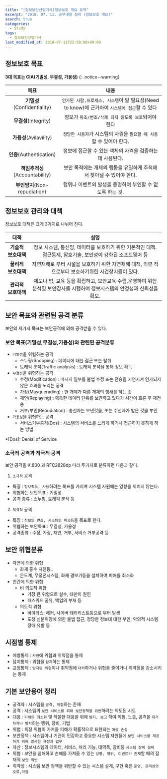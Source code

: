 ```yaml
---
title: "[정보보안산업기사]정보보호 개요 요약"
excerpt: "2018. 07. 11. 공부내용 정리 (정보보호 개요)"
search: true
categories: 
  - Study
tags: 
  - 정보보안산업기사
last_modified_at: 2018-07-11T22:58:00+09:00
---
```



## 정보보호 목표

**3대 목표는 CIA(기밀성, 무결성, 가용성)**
{: .notice--warning}

| **목표** | **내용** |
|:-------:|:-------:|
|**기밀성**(Confidentiality)|`인가된 사람,프로세스, 시스템`이 알 필요성(Need to know)에 근거하여 `시스템에 접근`할 수 있다|
|**무결성**(Integrity)|정보가 `위조/변조/삭제 되지 않도록 보호`되어야 한다|
|**가용성**(Avilavility)|`정당한 사용자`가 시스템의 자원을 `필요할 때 사용`할 수 있어야 한다.|
|**인증**(Authentication)|정보에 접근할 수 있는 객체의 자격을 검증하는데 사용된다.|
|**책임추적성**(Accountability)|보안 목적에는 개체의 행동을 유일하게 추적해서 찾아낼 수 있어야 한다.|
|**부인방지**(Non-repudiation)|행위나 이벤트의 발생을 증명하여 부인할 수 없도록 하는 것.|

## 정보보호 관리와 대책

정보보호 대책은 크게 3가지로 나뉘어 진다.

| **대책** | **설명** |
|:-------:|:-------:|
|  **기술적 보호대책**  |정보 시스템, 통신망, 데이터를 보호하기 위한 기본적인 대책. 접근통제, 암호기술, 보안성이 강화된 소프트웨어 등|
|**물리적 보호대책**|자연재해로 부터 시설을 보호하기 위한 자연재해 대책, 외부 적으로부터 보호하기위한 시건장치등이 있다.|
|**관리적 보호대책**|제도나 법, 교육 등을 확립하고, 보안교육 수립,운영하며 위험 분석및 보안감사를 시행하여 정보시스템의 안정성과 신뢰성을 확보.|

## 보안 목표와 관련된 공격 분류

보안의 세가지 목표는 보안공격에 의해 공격받을 수 있다.

### 보안 목표(기밀성,무결성,가용성)와 관련된 공격분류

* `기밀성`을 위협하는 공격
  - 스누핑(Snooping) : 데이터에 대한 접근 또는 탈취
  - 트래픽 분석(Traffic analysis) : 트래픽 분석을 통해 정보 획득
* `무결성`을 위협하는 공격
  - 수정(Modification) : 메시지 일부를 불법 수정 또는 전송을 지연시켜 인가되지 않은 효과를 노리는 공격
  - 가장(Masquerading) : 한 개체가 다른 개체의 행새를 하는 것
  - 재연(Replaying) : 획득한 데이터 단위를 보관하고 있다가 시간이 흐른 후 재전송
  - 거부/부인(Repudiation) : 송신자는 보낸것을, 또는 수신자가 받은 것을 부인
* `가용성`을 위협하는 공격
  - 서비스거부공격(Dos) : 시스템의 서비스를 느리게 하거나 접근하지 못하게 하는 방법
  
*[Dos]: Denial of Service
  
### 소극적 공격과 적극적 공격

보안 공격을 X.800 과 RFC2828dp 따라 두가지로 분류하면 다음과 같다.

1. `소극적` 공격
  - 특징 : `정보획득, 사용`하려는 목표를 가지며 시스템 자원에는 영향을 끼치지 않는다.
  - 위협하는 보안목표 : 기밀성
  - 공격 종류 : 스누핑, 트래픽 분석 등

2. `적극적` 공격
  - 특징 : `정보의 변조, 시스템의 파괴등`을 목표로 한다.
  - 위협하는 보안목표 : 무결성, 가용성
  - 공격종류 : 수정, 가장, 재연, 거부, 서비스 거부공격 등



## 보안 위협분류

* 자연에 의한 위협
  - 화재 홍수 지진등..
  - 온도계, 무정전시스템, 화재 경보기등을 설치하여 피해를 최소화
* 인간에 의한 위협
  - 비 의도적 위협
    + 가장 큰 위협으로 실수, 태만이 원인
    + 패스워드 공유, 백업의 부재 등
  - 의도적 위협
    + 바이러스, 해커, 사이버 테러리스트등으로 부터 발생
    + 도청 신분위장에 의한 불법 접근, 정당한 정보데 대한 부인, 악의적 시스템 장애 유발 등


## 시점별 통제

* 예방통제 : `사전`에 위협과 취약점을 통제
* 탐지통제 : 위협을 `탐지`하는 통제
* 교정통제 : `탐지된 위협`이나 취약점에 `대처`하거나 위협을 줄이거나 취약점을 감소시키는 통제

## 기본 보안용어 정리

* 공격자 : 시스템을 `공격, 위협`하는 존재
* 공격 : 시스템의 `보안 서비스를 피해 보안정책을 위반`하려는 의도된 시도
* 대응 : `피해의 최소화` 및 적절한 대응을 위해 `탐지, 보고` 하여 위험, 노출, 공격을 `제거하거나 방지`하는 행위, 장비, 기법
* 위험 : 특정 위협이 가져올 피해가 확률적으로 표현되는 `예상 손실`
* 보안정책 : 시스템이나 기관이 민감하고 중요한 시스템 자원들에 `보안 서비스를 제공하기 위해 명시한 규정과 업무`
* 자산 : 정보시스템의 데이터, 서비스, 처리 기능, 대역폭, 장비등 `시스템 장비 설비`
* 위협 : 보안을 침해하고 손해를 가져올 수 있는 `상황, 행위, 이벤트가 존재`할 때의 잠재적 `보안 위반`
* 취약성 : 시스템 보안 정책을 위반할 수 있는 시스템 설계, 구현 혹은 `운영, 관리상의 오류,약점`

